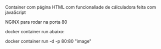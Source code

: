 Container com página HTML com funcionaliade de cálculadora feita com javaScript

NGINX para rodar na porta 80

docker container run abaixo:

docker container run -d -p 80:80 "image"
